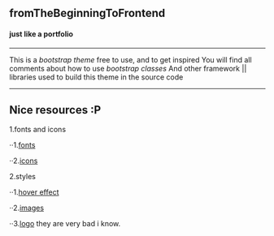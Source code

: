 ## fromTheBeginningToFrontend
#### just like a portfolio 
___

This is a *bootstrap theme* free to use, and to get inspired
You will find all comments about how to use *bootstrap classes* 
And other framework || libraries used to build this theme in the source code
___

## Nice resources :P
1.fonts and icons

··1.[fonts](https://fonts.google.com)

··2.[icons](https://material.io/resources/icons/?style=baseline)

2.styles

··1.[hover effect](https://ianlunn.github.io/Hover)	

··2.[images](https://unsplash.com/)	
	
··3.[logo](https://www.ucraft.com/) they are very bad i know.	
